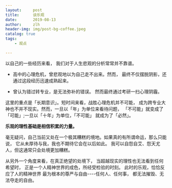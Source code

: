```yaml
---
layout:     post
title:      谈乐观
date:       2019-08-13
author:     zlh
header-img: img/post-bg-coffee.jpeg
catalog: true
tags:
    - 观点

---
```


以自己的一些经历来看， 我们对于人生悲观的分析常常并不靠谱。

- 高中的心理危机，曾悲观地以为自己走不出来。然而，
最终不仅摆脱阴影，还通过这段经历迅速成熟起来。

- 曾认为错过转专业，是无法弥补的错误。
然而最终通过考研一扫心理阴霾。

这里的重点是「长期意识」。短时间来看，战胜心理危机并不可能，
成为跨专业大神也不并不现实。然而，一旦以「年」为单位来看待问题，
「不可能」就变成了「可能」;一旦以「十年」为单位，「不可能」
就成为了「必然」。

**乐观的理性基础是相信积累的力量。**

毫无疑问，自己当前又处在一个极其糟糕的境地。如果真的有所谓命运，那么只能说，
它从未厚待与我，我也不期待它会在以后如此。
我可以自怨自艾、怨天尤人，但这通常只会处境更加糟糕。

从另外一个角度来看，在真正绝望的处境下，
当超越现实的理性也无法看到任何希望时，
正是一个人精神世界的成色，所经受检验的时刻。
此时的乐观，恰恰反应了人的精神世界
最为根本的尊严与自由----任何人、任何事，
都无法摧毁、无法夺走的自由。


















